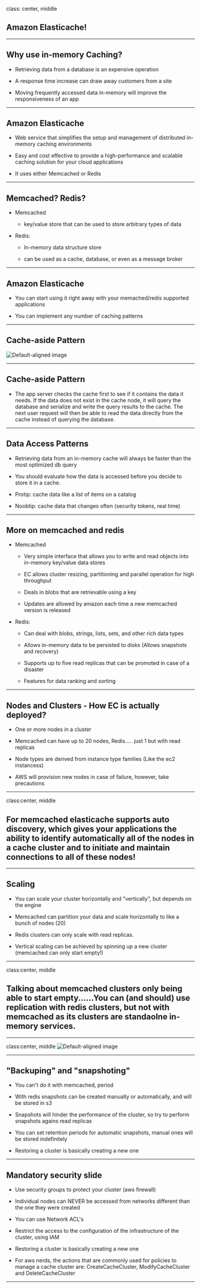 

class: center, middle

## Amazon Elasticache!

---

## Why use in-memory Caching?

  - Retrieving data from a database is an expensive operation

  - A response time increase can draw away customers from a site
  
  - Moving frequently accessed data in-memory will improve the responsiveness of an app

---


## Amazon Elasticache 


  - Web service that simplifies the setup and management of distributed in-memory caching environments

  - Easy and cost effective to provide a high-performance and scalable caching solution for your cloud applications

  - It uses either Memcached or Redis

---

## Memcached? Redis?

  - Memcached

    - key/value store that can be used to store arbitrary types of data



  - Redis:

    - In-memory data structure store
  
    - can be used as a cache, database, or even as a message broker

---


## Amazon Elasticache 


  - You can start using it right away with your memached/redis supported applications

  - You can implement any number of caching patterns
  
---


## Cache-aside Pattern




![Default-aligned image](Chapter10-cache-aside.png)

---

## Cache-aside Pattern

- The app server checks the cache first to see if it contains the data it needs. If the data does not exist in
the cache node, it will query the database and serialize and write the query results to the
cache. The next user request will then be able to read the data directly from the cache instead
of querying the database.


---

## Data Access Patterns


  - Retrieving data from an in-memory cache will always be faster than the most optimized db query

  - You should evaluate how the data is accessed before you decide to store it in a cache.

  - Protip: cache data like a list of items on a catalog

  - Noobtip: cache data that changes often (security tokens, real time)


---

## More on memcached and redis

  - Memcached

    - Very simple interface that allows you to write and read objects into in-memory key/value data stores

    - EC allows cluster resizing, partitioning and parallel operation for high throughput 

    - Deals in blobs that are retrievable using a key

    - Updates are allowed by amazon each time a new memcached version is released



  - Redis:

    - Can deal with blobs, strings, lists, sets, and other rich data types
  
    - Allows in-memory data to be persisted to disks (Allows snapshots and recovery)

    - Supports up to five read replicas that can be promoted in case of a disaster

    - Features for data ranking and sorting


---
 

## Nodes and Clusters - How EC is actually deployed?


  - One or more nodes in a cluster
  
  - Memcached can have up to 20 nodes, Redis..... just 1 but with read replicas

  - Node types are derived from instance type families (Like the ec2 instancess)

  - AWS will provision new nodes in case of failure, however, take precautions



---


class:center, middle 
## For memcached elasticache supports auto discovery, which gives your applications the ability to identify automatically all of the nodes in a cache cluster and to initiate and maintain connections to all of these nodes!   


---

## Scaling


  - You can scale your cluster horizontally and "vertically", but depends on the engine

  - Memcached can partition your data and scale horizontally to like a bunch of nodes (20)

  - Redis clusters can only scale with read replicas.

  - Vertical scaling can be achieved by spinning up a new cluster (memcached can only start empty!)


---

class:center, middle 
## Talking about memcached clusters only being able to start empty......You can (and should) use replication with redis clusters, but not with memcached as its clusters are standaolne in-memory services.

---


class:center, middle 
![Default-aligned image](Chapter10-redisreplicas.PNG)

---

## "Backuping" and "snapshoting"


  - You can't do it with memcached, period

  - With redis snapshots can be created manually or automatically, and will be stored in s3

  - Snapshots will hinder the performance of the cluster, so try to perform snapshots agains read replicas

  - You can set retention periods for automatic snapshots, manual ones will be stored indefinitely

  - Restoring a cluster is basically creating a new one


---

## Mandatory security slide


  - Use security groups to protect your cluster (aws firewall)

  - Individual nodes can NEVER be accessed from networks different than the one they were created

  - You can use Network ACL's

  - Restrict the access to the configuration of the infrastructure of the cluster, using IAM

  - Restoring a cluster is basically creating a new one

  - For aws nerds, the actions that are commonly used for policies to manage a cache cluster are: CreateCacheCluster, ModifyCacheCluster and DeleteCacheCluster

---